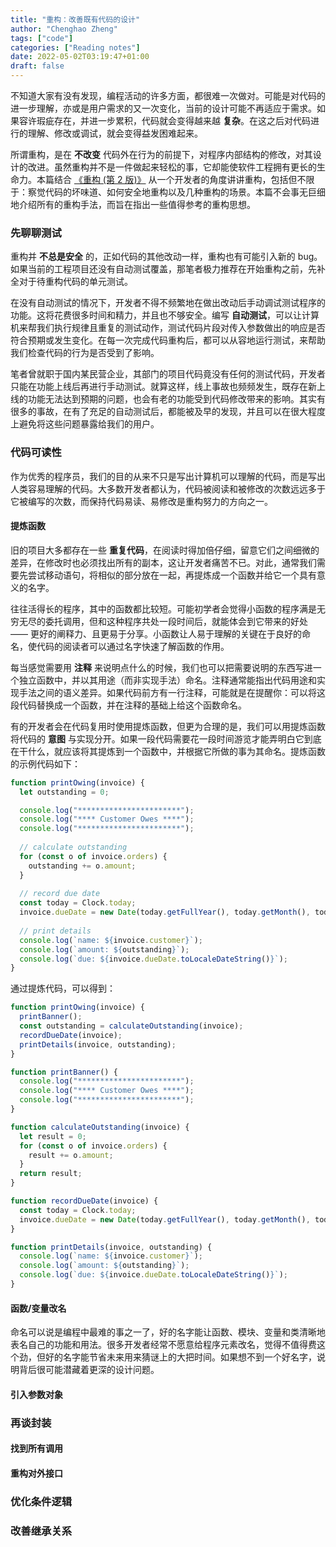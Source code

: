 ```yaml
---
title: "重构：改善既有代码的设计"
author: "Chenghao Zheng"
tags: ["code"]
categories: ["Reading notes"]
date: 2022-05-02T03:19:47+01:00
draft: false
---
```


不知道大家有没有发现，编程活动的许多方面，都很难一次做对。可能是对代码的进一步理解，亦或是用户需求的又一次变化，当前的设计可能不再适应于需求。如果容许瑕疵存在，并进一步累积，代码就会变得越来越 **复杂**。在这之后对代码进行的理解、修改或调试，就会变得益发困难起来。

所谓重构，是在 **不改变** 代码外在行为的前提下，对程序内部结构的修改，对其设计的改进。虽然重构并不是一件做起来轻松的事，它却能使软件工程拥有更长的生命力。本篇结合 [《重构 (第 2 版)》](https://book.douban.com/subject/30468597/) 从一个开发者的角度讲讲重构，包括但不限于：察觉代码的坏味道、如何安全地重构以及几种重构的场景。本篇不会事无巨细地介绍所有的重构手法，而旨在指出一些值得参考的重构思想。

### 先聊聊测试

重构并 **不总是安全** 的，正如代码的其他改动一样，重构也有可能引入新的 bug。如果当前的工程项目还没有自动测试覆盖，那笔者极力推荐在开始重构之前，先补全对于待重构代码的单元测试。

在没有自动测试的情况下，开发者不得不频繁地在做出改动后手动调试测试程序的功能。这将花费很多时间和精力，并且也不够安全。编写 **自动测试**，可以让计算机来帮我们执行规律且重复的测试动作，测试代码片段对传入参数做出的响应是否符合预期或发生变化。在每一次完成代码重构后，都可以从容地运行测试，来帮助我们检查代码的行为是否受到了影响。

笔者曾就职于国内某民营企业，其部门的项目代码竟没有任何的测试代码，开发者只能在功能上线后再进行手动测试。就算这样，线上事故也频频发生，既存在新上线的功能无法达到预期的问题，也会有老的功能受到代码修改带来的影响。其实有很多的事故，在有了充足的自动测试后，都能被及早的发现，并且可以在很大程度上避免将这些问题暴露给我们的用户。

### 代码可读性

作为优秀的程序员，我们的目的从来不只是写出计算机可以理解的代码，而是写出人类容易理解的代码。大多数开发者都认为，代码被阅读和被修改的次数远远多于它被编写的次数，而保持代码易读、易修改是重构努力的方向之一。

#### 提炼函数

旧的项目大多都存在一些 **重复代码**，在阅读时得加倍仔细，留意它们之间细微的差异，在修改时也必须找出所有的副本，这让开发者痛苦不已。对此，通常我们需要先尝试移动语句，将相似的部分放在一起，再提炼成一个函数并给它一个具有意义的名字。

往往活得长的程序，其中的函数都比较短。可能初学者会觉得小函数的程序满是无穷无尽的委托调用，但和这种程序共处一段时间后，就能体会到它带来的好处 —— 更好的阐释力、且更易于分享。小函数让人易于理解的关键在于良好的命名，使代码的阅读者可以通过名字快速了解函数的作用。

每当感觉需要用 **注释** 来说明点什么的时候，我们也可以把需要说明的东西写进一个独立函数中，并以其用途（而非实现手法）命名。注释通常能指出代码用途和实现手法之间的语义差异。如果代码前方有一行注释，可能就是在提醒你：可以将这段代码替换成一个函数，并在注释的基础上给这个函数命名。

有的开发者会在代码复用时使用提炼函数，但更为合理的是，我们可以用提炼函数将代码的 **意图** 与实现分开。如果一段代码需要花一段时间游览才能弄明白它到底在干什么，就应该将其提炼到一个函数中，并根据它所做的事为其命名。提炼函数的示例代码如下：

```javascript
function printOwing(invoice) {
  let outstanding = 0;

  console.log("***********************");
  console.log("**** Customer Owes ****");
  console.log("***********************");
	
  // calculate outstanding
  for (const o of invoice.orders) {
  	outstanding += o.amount;
  }
  
  // record due date
  const today = Clock.today;
  invoice.dueDate = new Date(today.getFullYear(), today.getMonth(), today.getDate() + 30);
  
  // print details
  console.log(`name: ${invoice.customer}`);
  console.log(`amount: ${outstanding}`);
  console.log(`due: ${invoice.dueDate.toLocaleDateString()}`);
}
```

通过提炼代码，可以得到：

```javascript
function printOwing(invoice) {
  printBanner();
  const outstanding = calculateOutstanding(invoice);
  recordDueDate(invoice);
  printDetails(invoice, outstanding);
}

function printBanner() {
  console.log("***********************");
  console.log("**** Customer Owes ****");
  console.log("***********************");
}

function calculateOutstanding(invoice) {
  let result = 0;
  for (const o of invoice.orders) {
    result += o.amount;
  }
  return result;
}

function recordDueDate(invoice) {
  const today = Clock.today;
  invoice.dueDate = new Date(today.getFullYear(), today.getMonth(), today.getDate() + 30);
}

function printDetails(invoice, outstanding) {
  console.log(`name: ${invoice.customer}`);
  console.log(`amount: ${outstanding}`);
  console.log(`due: ${invoice.dueDate.toLocaleDateString()}`);
}
```

#### 函数/变量改名

命名可以说是编程中最难的事之一了，好的名字能让函数、模块、变量和类清晰地表名自己的功能和用法。很多开发者经常不愿意给程序元素改名，觉得不值得费这个劲，但好的名字能节省未来用来猜谜上的大把时间。如果想不到一个好名字，说明背后很可能潜藏着更深的设计问题。



#### 引入参数对象



### 再谈封装

#### 找到所有调用

#### 重构对外接口



### 优化条件逻辑

### 改善继承关系

### 


